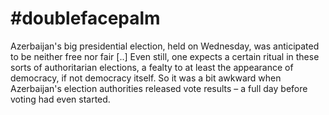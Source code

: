 # #doublefacepalm

Azerbaijan's big presidential election, held on Wednesday, was
anticipated to be neither free nor fair [..] Even still, one expects a
certain ritual in these sorts of authoritarian elections, a fealty to
at least the appearance of democracy, if not democracy itself. So it
was a bit awkward when Azerbaijan's election authorities released vote
results – a full day before voting had even started.












